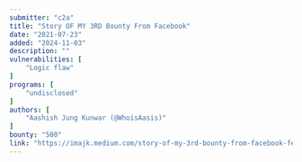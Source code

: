 ```yaml
---
submitter: "c2a"
title: "Story OF MY 3RD Bounty From Facebook"
date: "2021-07-23"
added: "2024-11-03"
description: ""
vulnerabilities: [
    "Logic flaw"
]
programs: [
    "undisclosed"
]
authors: [
    "Aashish Jung Kunwar (@WhoisAasis)"
]
bounty: "500"
link: "https://imajk.medium.com/story-of-my-3rd-bounty-from-facebook-fef352853d1b"
---
```




